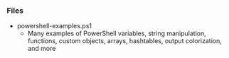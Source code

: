 ### Files
- powershell-examples.ps1
	- Many examples of PowerShell variables, string manipulation, functions, custom objects, arrays, hashtables, output colorization, and more
